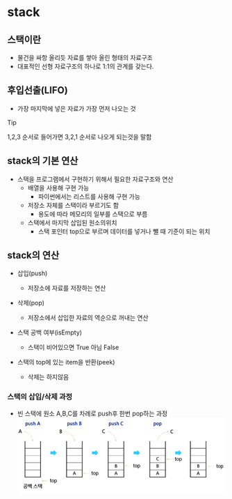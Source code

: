 # stack

## 스택이란
- 물건을 싸항 올리듯 자료를 쌓아 올린 형태의 자료구조
- 대표적인 선형 자료구조의 하나로 1:1의 관계를 갖는다.

## 후입선출(LIFO)
- 가장 마지막에 넣은 자료가 가장 먼저 나오는 것

> [!TIP]
> 1,2,3 순서로 들어가면 3,2,1 순서로 나오게 되는것을 말함


## stack의 기본 연산
- 스택을 프로그램에서 구현하기 위해서 필요한 자료구조와 연산
    - 배열을 사용해 구현 가능
        - 파이썬에서는 리스트를 사용해 구현 가능
    - 저장소 자체를 스택이라 부르기도 함
        - 용도에 따라 메모리의 일부를 스택으로 부름
    - 스택에서 마지막 삽입된 원소의위치
        - 스택 포인터 top으로 부르며 데이터를 넣거나 뺄 때 기준이 되는 위치
    
## stack의 연산
- 삽입(push)
    - 저장소에 자료를 저장하는 연산
    
- 삭제(pop)
    - 저장소에서 삽입한 자료의 역순으로 꺼내는 연산
    
- 스택 공백 여부(isEmpty)
    - 스택이 비어있으면 True 아님 False
    
- 스택의 top에 있는 item을 반환(peek)
    - 삭제는 하지않음
    

### 스택의 삽입/삭제 과정
- 빈 스택에 원소 A,B,C를 차례로 push후 한번 pop하는 과정
![img.png](img.png)
  
